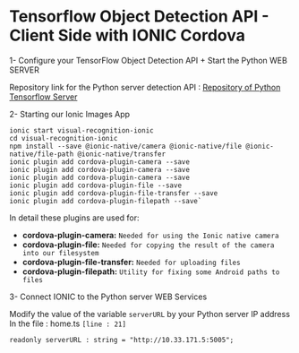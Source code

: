 # Tensorflow Object Detection API - Client Side with IONIC Cordova


1- Configure your TensorFlow Object Detection API + Start the Python WEB SERVER

  Repository link for the Python server detection API : [Repository of Python Tensorflow Server](https://gitlab-lyon.sqli.com/ebmourabit/visual-recognition-server-control-ionic-back)
  

2- Starting our Ionic Images App

    ionic start visual-recognition-ionic
    cd visual-recognition-ionic
    npm install --save @ionic-native/camera @ionic-native/file @ionic-native/file-path @ionic-native/transfer
    ionic plugin add cordova-plugin-camera --save
    ionic plugin add cordova-plugin-camera --save
    ionic plugin add cordova-plugin-camera --save
    ionic plugin add cordova-plugin-file --save
    ionic plugin add cordova-plugin-file-transfer --save
    ionic plugin add cordova-plugin-filepath --save`

In detail these plugins are used for:

- **cordova-plugin-camera:** `Needed for using the Ionic native camera`
- **cordova-plugin-file:** `Needed for copying the result of the camera into our filesystem`
- **cordova-plugin-file-transfer:** `Needed for uploading files`
- **cordova-plugin-filepath:** `Utility for fixing some Android paths to files`

3- Connect IONIC to the Python server WEB Services

Modify the value of the variable `serverURL` by your Python server IP address In the file : home.ts `[line : 21]`

    readonly serverURL : string = "http://10.33.171.5:5005";
